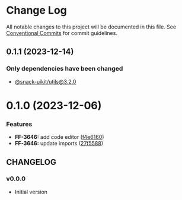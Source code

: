 # Change Log

All notable changes to this project will be documented in this file.
See [Conventional Commits](https://conventionalcommits.org) for commit guidelines.

## 0.1.1 (2023-12-14)

### Only dependencies have been changed
* [@snack-uikit/utils@3.2.0](https://git.sbercloud.tech/sbercloud-ui/tokens-design-system/snack-uikit/-/blob/master/packages/utils/CHANGELOG.md)





# 0.1.0 (2023-12-06)


### Features

* **FF-3646:** add code editor ([f4e6160](https://git.sbercloud.tech/sbercloud-ui/tokens-design-system/snack-uikit/commits/f4e61608da56ab4bac07a797cf2fb11024551c73))
* **FF-3646:** update imports ([27f5588](https://git.sbercloud.tech/sbercloud-ui/tokens-design-system/snack-uikit/commits/27f5588fe5a85486cafe1a76641249992d3fd310))





## CHANGELOG

### v0.0.0

- Initial version
